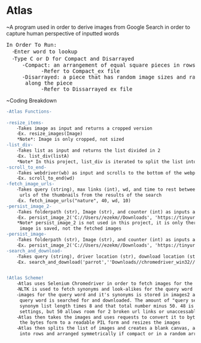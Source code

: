 # Atlas
~A program used in order to derive images from Google Search in order to capture human perspective of inputted words
<pre>
In Order To Run:  
  ⁃Enter word to lookup  
  ⁃Type C or D for Compact and Disarrayed  
     -Compact: an arrangement of equal square pieces in rows and columns  
           -Refer to Compact_ex file  
     -Disarrayed: a piece that has random image sizes and random image placements 
      along the piece  
           -Refer to Dissarrayed_ex file  
</pre>
~Coding Breakdown
```diff
-Atlas Functions-
  
-resize_items-
    ⁃Takes image as input and returns a cropped version
    ⁃Ex. resize_images(Image)
    *Note*: Image is only cropped, not sized
-list_div-    
    ⁃Takes list as input and returns the list divided in 2
    ⁃Ex. list_div(listA)
    *Note* In this project, list_div is iterated to split the list into sections as needed by rows
-scroll_to_end-
    ⁃Takes webdriver(wb) as input and scrolls to the bottom of the webpage
    ⁃Ex. scroll_to_end(wd)
-fetch_image_urls-
    ⁃Takes query (string), max links (int), wd, and time to rest between fetches (int), as input and gets the 
     urls of the thumbnails from the results of the search
    ⁃Ex. fetch_image_urls("nature", 40, wd, 10)
-persist_image_2-
    ⁃Takes folderpath (str), Image (str), and counter (int) as inputs and writes the url path in order to save the image
    ⁃Ex. persist_image_2('C://Users//ezekm//Downloads', 'https://tinyurl.com/bdhxtkkd', 2)
    *Note* persist_image_2 is not used in this project, it is only there in case of future changes in which the final 
     image is saved, not the fetched images
-persist_image-
    ⁃Takes folderpath (str), Image (str), and counter (int) as inputs and writes the url path in order to save the image
    ⁃Ex. persist_image_2('C://Users//ezekm//Downloads', 'https://tinyurl.com/bdhxtkkd', 2)    
-search_and_download-
    ⁃Takes query (string), driver location (str), download location (str), number of images to get (int)
    ⁃Ex. search_and_download('parrot',''Downloads//chromedriver_win32//chromedriver.exe' , './images', 32)


!Atlas Scheme!
    ⁃Atlas uses Selenium Chromedriver in order to fetch images for the query word. 
    ⁃NLTK is used to fetch synonyms and look-alikes for the query word and these outputs are stored
    ⁃images for the query word and it's synonyms is stored in images2 and if the synonym list length is below 6, the starting 
     query word is searched for and downloaded. The amount of "query searches" that is looked for is based off of the 
     synonym list length times 8 and that total number minus 50. 48 is the allowed pictures that is shown in the default 
     settings, but 50 allows room for 2 broken url links or unaccessable photos.
    ⁃Atlas then takes the images and uses requests to convert it to byte form. Then it converts 
     the bytes form to a readable PIL form and resizes the images
    ⁃Atlas then splits the list of images and creates a blank canvas, afterwards the items are pasted
     into rows and arranged symmetrically if compact or in a random array if disarrayed



